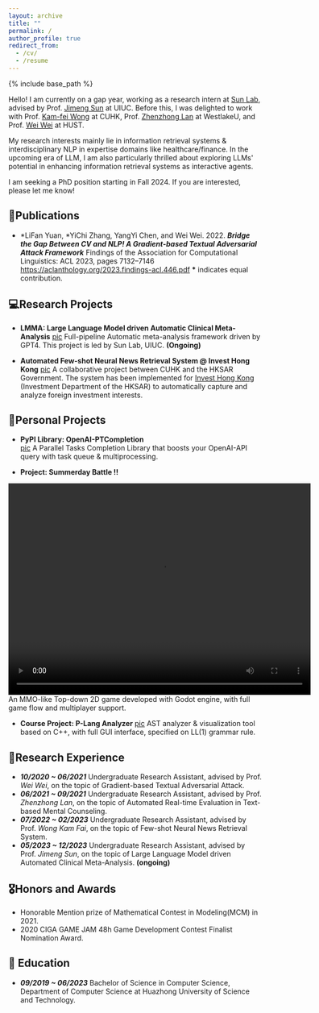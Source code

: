 ```yaml
---
layout: archive
title: ""
permalink: /
author_profile: true
redirect_from:
  - /cv/
  - /resume
---
```


{% include base_path %}

Hello! I am currently on a gap year, working as a research intern at [Sun Lab](https://sunlab.org/ "Sun Lab  Homepage" ), advised by Prof. [Jimeng Sun](https://cs.illinois.edu/about/people/faculty/jimeng) at UIUC. Before this, I was delighted to work with Prof. [Kam-fei Wong](https://www.se.cuhk.edu.hk/people/academic-staff/prof-wong-kam-fai/) at CUHK, Prof. [Zhenzhong Lan](https://en.westlake.edu.cn/faculty/zhenzhong-lan.html) at WestlakeU, and  Prof.  [Wei Wei](https://www.eric-weiwei.com/) at HUST. 

My research interests mainly lie in information retrieval systems &  interdisciplinary NLP in expertise domains like healthcare/finance. In the upcoming era of LLM, I am also particularly thrilled about exploring LLMs' potential in enhancing information retrieval systems as interactive agents.

I am seeking a PhD position starting in Fall 2024. If you are interested, please let me know!

##  📝Publications
-  \*LiFan Yuan, \*YiChi Zhang, YangYi Chen, and Wei Wei. 2022. 
***Bridge the Gap Between CV and NLP! A Gradient-based Textual Adversarial Attack Framework***
Findings of the Association for Computational Linguistics: ACL 2023, pages 7132–7146 https://aclanthology.org/2023.findings-acl.446.pdf
**\*** indicates equal contribution.
##  💻Research Projects

- **LMMA: Large Language Model driven Automatic Clinical Meta-Analysis**
[pic](https://phantivia.github.io/files/lmma.png "")
 Full-pipeline Automatic meta-analysis framework driven by GPT4. This project is led by Sun Lab, UIUC. **(Ongoing)**

- **Automated Few-shot Neural News Retrieval System @ Invest Hong Kong**
[pic](https://phantivia.github.io/files/ivhk.png "")
A collaborative project between CUHK and the HKSAR Government. The system has been implemented for [Invest Hong Kong](https://www.investhk.gov.hk/en/home.html) (Investment Department of the HKSAR) to automatically capture and analyze foreign investment interests.

## 🍵Personal Projects
- **PyPI Library: OpenAI-PTCompletion**   
[pic](https://phantivia.github.io/files/ptcomp.png "")
A Parallel Tasks Completion Library that boosts your OpenAI-API query with task queue & multiprocessing.

- **Project: Summerday Battle !!**
<video width="600" height="420" controls>
  <source src="https://phantivia.github.io/files/sm.mp4" type="video/mp4"> 
</video>
An MMO-like Top-down 2D game developed with Godot engine, with full game flow and multiplayer support. 

- **Course Project: P-Lang Analyzer**
[pic](https://phantivia.github.io/files/plang.png "")
AST analyzer & visualization tool based on C++, with full GUI interface, specified on LL(1) grammar rule. 

## 🔬Research Experience
- ***10/2020 ~ 06/2021*** Undergraduate Research Assistant, advised by Prof. *Wei Wei*, on the topic of Gradient-based Textual Adversarial Attack.
- ***06/2021 ~ 09/2021*** Undergraduate Research Assistant, advised by Prof. *Zhenzhong Lan*, on the topic of Automated Real-time Evaluation in Text-based Mental Counseling.
- ***07/2022 ~ 02/2023*** Undergraduate Research Assistant, advised by Prof. *Wong Kam Fai*, on the topic of Few-shot Neural News Retrieval System.
- ***05/2023 ~ 12/2023*** Undergraduate Research Assistant, advised by Prof.  *Jimeng Sun*, on the topic of Large Language Model driven Automated Clinical Meta-Analysis. **(ongoing)**
## 🎖Honors and Awards
- Honorable Mention prize of Mathematical Contest in Modeling(MCM) in 2021.
- 2020 CIGA GAME JAM 48h Game Development Contest Finalist Nomination Award.
##  📖 Education
- ***09/2019 ~ 06/2023*** Bachelor of Science in Computer Science, Department of Computer Science at Huazhong University of Science and Technology.
